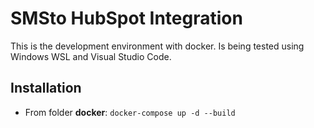 # SMSto HubSpot Integration

This is the development environment with docker. Is being tested using Windows WSL and Visual Studio Code.

## Installation

* From folder **docker**: `docker-compose up -d --build`

